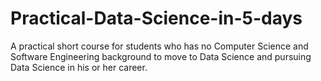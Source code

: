 # Practical-Data-Science-in-5-days
A practical short course for students who has no Computer Science and Software Engineering background to move to Data Science and pursuing Data Science in his or her career.
